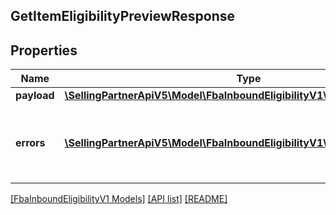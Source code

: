 ## GetItemEligibilityPreviewResponse

## Properties

Name | Type | Description | Notes
------------ | ------------- | ------------- | -------------
**payload** | [**\SellingPartnerApiV5\Model\FbaInboundEligibilityV1\ItemEligibilityPreview**](ItemEligibilityPreview.md) |  | [optional]
**errors** | [**\SellingPartnerApiV5\Model\FbaInboundEligibilityV1\Error[]**](Error.md) | A list of error responses returned when a request is unsuccessful. | [optional]

[[FbaInboundEligibilityV1 Models]](../) [[API list]](../../Api) [[README]](../../../README.md)
